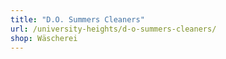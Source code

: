 ```yaml
---
title: "D.O. Summers Cleaners"
url: /university-heights/d-o-summers-cleaners/
shop: Wäscherei
---
```

